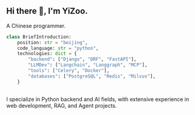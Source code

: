 ## Hi there 👋, I'm YiZoo.

A Chinese programmer.

```python
class BriefIntroduction:
    position: str = "beijing",
    code_language: str = "python",
    technologies: dict = {
        "backend": ["Django", "DRF", "FastAPI"],
        "LLMDev": ["Langchain", "Langgraph", "MCP"],
        "tools": ["Celery", "Docker"],
        "databases": ["PostgreSQL", "Redis", "Milvus"],
    }
        
```

I specialize in Python backend and AI fields, with extensive experience in web development, RAG, and Agent projects.

<!--
**YiZoo/YiZoo** is a ✨ _special_ ✨ repository because its `README.md` (this file) appears on your GitHub profile.

Here are some ideas to get you started:

- 🔭 I’m currently working on ...
- 🌱 I’m currently learning ...
- 👯 I’m looking to collaborate on ...
- 🤔 I’m looking for help with ...
- 💬 Ask me about ...
- 📫 How to reach me: ...
- 😄 Pronouns: ...
- ⚡ Fun fact: ...
-->
